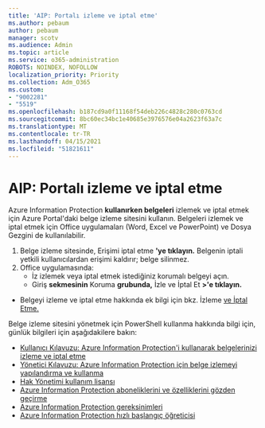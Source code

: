 ```yaml
---
title: 'AIP: Portalı izleme ve iptal etme'
ms.author: pebaum
author: pebaum
manager: scotv
ms.audience: Admin
ms.topic: article
ms.service: o365-administration
ROBOTS: NOINDEX, NOFOLLOW
localization_priority: Priority
ms.collection: Adm_O365
ms.custom:
- "9002281"
- "5519"
ms.openlocfilehash: b187cd9a0f11168f54deb226c4828c280c0763cd
ms.sourcegitcommit: 8bc60ec34bc1e40685e3976576e04a2623f63a7c
ms.translationtype: MT
ms.contentlocale: tr-TR
ms.lasthandoff: 04/15/2021
ms.locfileid: "51821611"
---
```

# <a name="aip-track-and-revoke-portal"></a>AIP: Portalı izleme ve iptal etme

Azure Information Protection **kullanırken belgeleri** izlemek ve iptal etmek için Azure Portal'daki belge izleme sitesini kullanın. Belgeleri izlemek ve iptal etmek için Office uygulamaları (Word, Excel ve PowerPoint) ve Dosya Gezgini de kullanılabilir.

1. Belge izleme sitesinde, Erişimi iptal etme **'ye tıklayın.** Belgenin iptali yetkili kullanıcılardan erişimi kaldırır; belge silinmez.
2. Office uygulamasında:
    - İz izlemek veya iptal etmek istediğiniz korumalı belgeyi açın.
    - Giriş **sekmesinin** Koruma **grubunda,** İzle ve İptal Et **>'e tıklayın.**

- Belgeyi izleme ve iptal etme hakkında ek bilgi için bkz. İzleme [ve İptal Etme.](https://docs.microsoft.com/azure/information-protection/rms-client/client-track-revoke)

Belge izleme sitesini yönetmek için PowerShell kullanma hakkında bilgi için, günlük bilgileri için aşağıdakilere bakın:
- [Kullanıcı Kılavuzu: Azure Information Protection'i kullanarak belgelerinizi izleme ve iptal etme](https://docs.microsoft.com/azure/information-protection/rms-client/client-track-revoke)
- [Yönetici Kılavuzu: Azure Information Protection için belge izlemeyi yapılandırma ve kullanma](https://docs.microsoft.com/azure/information-protection/rms-client/client-admin-guide-document-tracking)
- [Hak Yönetimi kullanım lisansı](https://docs.microsoft.com/azure/information-protection/configure-usage-rights#rights-management-use-license)
- [Azure Information Protection aboneliklerini ve özelliklerini gözden geçirme](https://azure.microsoft.com/pricing/details/information-protection)
- [Azure Information Protection gereksinimleri](https://docs.microsoft.com/azure/information-protection/get-started/requirements)
- [Azure Information Protection hızlı başlangıç öğreticisi](https://docs.microsoft.com/azure/information-protection/get-started/infoprotect-quick-start-tutorial)
